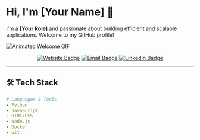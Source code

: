 <!-- Banner or Header Image (optional, upload a custom image to your GitHub or use an external image) -->

# Hi, I'm [Your Name] 👋

I'm a **[Your Role]** and passionate about building efficient and scalable applications. Welcome to my GitHub profile!

![Animated Welcome GIF](https://i.imgur.com/adlcJGY.gif)

<p align="center">
  <a href="https://yourwebsite.com"><img src="https://img.shields.io/badge/Website-3498db?style=for-the-badge&logo=google-chrome&logoColor=white" alt="Website Badge"></a>
  <a href="mailto:youremail@example.com"><img src="https://img.shields.io/badge/Email-D14836?style=for-the-badge&logo=gmail&logoColor=white" alt="Email Badge"></a>
  <a href="https://linkedin.com/in/yourusername"><img src="https://img.shields.io/badge/LinkedIn-0077B5?style=for-the-badge&logo=linkedin&logoColor=white" alt="LinkedIn Badge"></a>
</p>

---

## 🛠 Tech Stack

```yaml
# Languages & Tools
- Python
- JavaScript
- HTML/CSS
- Node.js
- Docker
- Git

